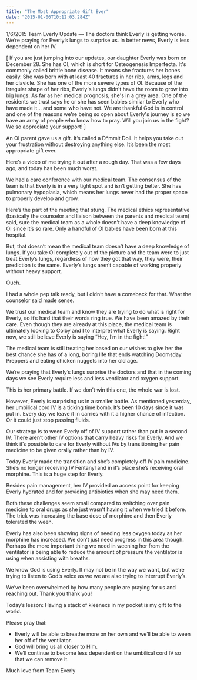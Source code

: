 ```yaml
---
title: "The Most Appropriate Gift Ever"
date: "2015-01-06T10:12:03.284Z"
---
```


1/6/2015 Team Everly Update — The doctors think Everly is getting worse. We’re praying for Everly’s lungs to surprise us. In better news, Everly is less dependent on her IV.

[ If you are just jumping into our updates, our daughter Everly was born on December 28. She has OI, which is short for Osteogenesis Imperfecta. It's commonly called brittle bone disease. It means she fractures her bones easily. She was born with at least 40 fractures in her ribs, arms, legs and her clavicle. She has one of the more severe types of OI. Because of the irregular shape of her ribs, Everly's lungs didn't have the room to grow into big lungs. As far as her medical prognosis, she's in a grey area. One of the residents we trust says he or she has seen babies similar to Everly who have made it... and some who have not. We are thankful God is in control and one of the reasons we're being so open about Everly's journey is so we have an army of people who know how to pray. Will you join us in the fight? We so appreciate your support! ]

An OI parent gave us a gift. It’s called a D*mmit Doll. It helps you take out your frustration without destroying anything else. It’s been the most appropriate gift ever.

Here’s a video of me trying it out after a rough day. That was a few days ago, and today has been much worst.

We had a care conference with our medical team. The consensus of the team is that Everly is in a very tight spot and isn’t getting better. She has pulmonary hypoplasia, which means her lungs never had the proper space to properly develop and grow.

Here’s the part of the meeting that stung. The medical ethics representative (basically the counselor and liaison between the parents and medical team) said, sure the medical team as a whole doesn’t have a deep knowledge of OI since it’s so rare. Only a handful of OI babies have been born at this hospital.

But, that doesn’t mean the medical team doesn’t have a deep knowledge of lungs. If you take OI completely out of the picture and the team were to just treat Everly’s lungs, regardless of how they got that way, they were, their prediction is the same. Everly’s lungs aren’t capable of working properly without heavy support.

Ouch.

I had a whole pep talk ready, but I didn’t have a comeback for that. What the counselor said made sense.

We trust our medical team and know they are trying to do what is right for Everly, so it’s hard that their words ring true. We have been amazed by their care. Even though they are already at this place, the medical team is ultimately looking to Colby and I to interpret what Everly is saying. Right now, we still believe Everly is saying “Hey, I’m in the fight!”

The medical team is still treating her based on our wishes to give her the best chance she has of a long, boring life that ends watching Doomsday Preppers and eating chicken nuggets into her old age.

We’re praying that Everly’s lungs surprise the doctors and that in the coming days we see Everly require less and less ventilator and oxygen support.

This is her primary battle. If we don’t win this one, the whole war is lost.

However, Everly is surprising us in a smaller battle. As mentioned yesterday, her umbilical cord IV is a ticking time bomb. It’s been 10 days since it was put in. Every day we leave it in carries with it a higher chance of infection. Or it could just stop passing fluids.

Our strategy is to ween Everly off of IV support rather than put in a second IV. There aren’t other IV options that carry heavy risks for Everly. And we think it’s possible to care for Everly without IVs by transitioning her pain medicine to be given orally rather than by IV.

Today Everly made the transition and she’s completely off IV pain medicine. She’s no longer receiving IV Fentanyl and in it’s place she’s receiving oral morphine. This is a huge step for Everly.

Besides pain management, her IV provided an access point for keeping Everly hydrated and for providing antibiotics when she may need them.

Both these challenges seem small compared to switching over pain medicine to oral drugs as she just wasn’t having it when we tried it before. The trick was increasing the base dose of morphine and then Everly tolerated the ween.

Everly has also been showing signs of needing less oxygen today as her morphine has increased. We don’t just need progress in this area though. Perhaps the more important thing we need in weening her from the ventilator is being able to reduce the amount of pressure the ventilator is using when assisting with breaths.

We know God is using Everly. It may not be in the way we want, but we’re trying to listen to God’s voice as we we are also trying to interrupt Everly’s.

We’ve been overwhelmed by how many people are praying for us and reaching out. Thank you thank you!

Today’s lesson: Having a stack of kleenexs in my pocket is my gift to the world.

Please pray that:

- Everly will be able to breathe more on her own and we’ll be able to ween her off of the ventilator.
- God will bring us all closer to Him.
- We’ll continue to become less dependent on the umbilical cord IV so that we can remove it.

Much love from Team Everly